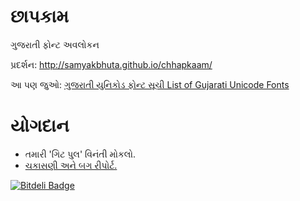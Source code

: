 છાપકામ
=====

ગુજરાતી ફોન્ટ અવલોકન

પ્રદર્શન: <http://samyakbhuta.github.io/chhapkaam/>

આ પણ જુઓ: [ગુજરાતી યુનિકોડ ફોન્ટ સૂચી List of Gujarati Unicode Fonts](https://github.com/samyakbhuta/chhapkaam/wiki/%E0%AA%97%E0%AB%81%E0%AA%9C%E0%AA%B0%E0%AA%BE%E0%AA%A4%E0%AB%80-%E0%AA%AF%E0%AB%81%E0%AA%A8%E0%AA%BF%E0%AA%95%E0%AB%8B%E0%AA%A1-%E0%AA%AB%E0%AB%8B%E0%AA%A8%E0%AB%8D%E0%AA%9F-%E0%AA%B8%E0%AB%82%E0%AA%9A%E0%AB%80---List-of-Gujarati-Unicode-Fonts)


યોગદાન
=====

* તમારી 'ગિટ પુલ' વિનંતી મોકલો.
* [ચકાસણી અને બગ રીપોર્ટ.](https://github.com/samyakbhuta/chhapkaam/issues)


[![Bitdeli Badge](https://d2weczhvl823v0.cloudfront.net/samyakbhuta/chhapkaam/trend.png)](https://bitdeli.com/free "Bitdeli Badge")

